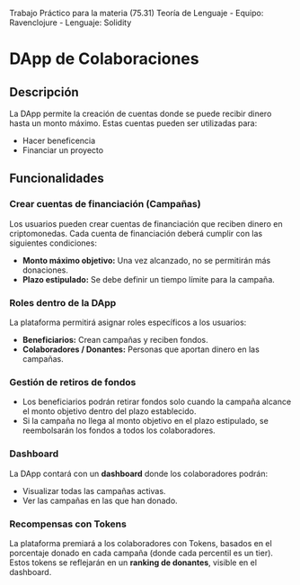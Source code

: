 Trabajo Práctico para la materia (75.31) Teoría de Lenguaje - Equipo: Ravenclojure - Lenguaje: Solidity

# DApp de Colaboraciones

## Descripción

La DApp permite la creación de cuentas donde se puede recibir dinero hasta un monto máximo. Estas cuentas pueden ser utilizadas para:

- Hacer beneficencia
- Financiar un proyecto

## Funcionalidades

### Crear cuentas de financiación (Campañas)

Los usuarios pueden crear cuentas de financiación que reciben dinero en criptomonedas. Cada cuenta de financiación deberá cumplir con las siguientes condiciones:

- **Monto máximo objetivo:** Una vez alcanzado, no se permitirán más donaciones.
- **Plazo estipulado:** Se debe definir un tiempo límite para la campaña.

### Roles dentro de la DApp

La plataforma permitirá asignar roles específicos a los usuarios:

- **Beneficiarios:** Crean campañas y reciben fondos.
- **Colaboradores / Donantes:** Personas que aportan dinero en las campañas.

### Gestión de retiros de fondos

- Los beneficiarios podrán retirar fondos solo cuando la campaña alcance el monto objetivo dentro del plazo establecido.
- Si la campaña no llega al monto objetivo en el plazo estipulado, se reembolsarán los fondos a todos los colaboradores.

### Dashboard

La DApp contará con un **dashboard** donde los colaboradores podrán:

- Visualizar todas las campañas activas.
- Ver las campañas en las que han donado.

### Recompensas con Tokens

La plataforma premiará a los colaboradores con Tokens, basados en el porcentaje donado en cada campaña (donde cada percentil es un tier). Estos tokens se reflejarán en un **ranking de donantes**, visible en el dashboard.

